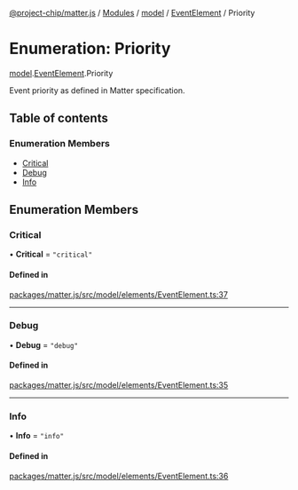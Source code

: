 [@project-chip/matter.js](../README.md) / [Modules](../modules.md) / [model](../modules/model.md) / [EventElement](../modules/model.EventElement.md) / Priority

# Enumeration: Priority

[model](../modules/model.md).[EventElement](../modules/model.EventElement.md).Priority

Event priority as defined in Matter specification.

## Table of contents

### Enumeration Members

- [Critical](model.EventElement.Priority.md#critical)
- [Debug](model.EventElement.Priority.md#debug)
- [Info](model.EventElement.Priority.md#info)

## Enumeration Members

### Critical

• **Critical** = ``"critical"``

#### Defined in

[packages/matter.js/src/model/elements/EventElement.ts:37](https://github.com/project-chip/matter.js/blob/3adaded6/packages/matter.js/src/model/elements/EventElement.ts#L37)

___

### Debug

• **Debug** = ``"debug"``

#### Defined in

[packages/matter.js/src/model/elements/EventElement.ts:35](https://github.com/project-chip/matter.js/blob/3adaded6/packages/matter.js/src/model/elements/EventElement.ts#L35)

___

### Info

• **Info** = ``"info"``

#### Defined in

[packages/matter.js/src/model/elements/EventElement.ts:36](https://github.com/project-chip/matter.js/blob/3adaded6/packages/matter.js/src/model/elements/EventElement.ts#L36)
